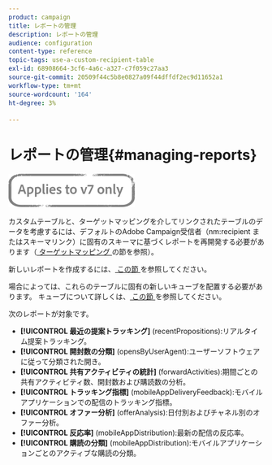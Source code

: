 ```yaml
---
product: campaign
title: レポートの管理
description: レポートの管理
audience: configuration
content-type: reference
topic-tags: use-a-custom-recipient-table
exl-id: 68908664-3cf6-4a6c-a327-c7f059c27aa3
source-git-commit: 20509f44c5b8e0827a09f44dffdf2ec9d11652a1
workflow-type: tm+mt
source-wordcount: '164'
ht-degree: 3%

---
```


# レポートの管理{#managing-reports}

![](../../assets/v7-only.svg)

カスタムテーブルと、ターゲットマッピングを介してリンクされたテーブルのデータを考慮するには、デフォルトのAdobe Campaign受信者（nm:recipient またはスキーマリンク）に固有のスキーマに基づくレポートを再開発する必要があります（[ ターゲットマッピング ](../../configuration/using/target-mapping.md) の節を参照）。

新しいレポートを作成するには、[ この節 ](../../reporting/using/about-reports-creation-in-campaign.md) を参照してください。

場合によっては、これらのテーブルに固有の新しいキューブを配置する必要があります。 キューブについて詳しくは、[ この節 ](../../reporting/using/about-cubes.md) を参照してください。

次のレポートが対象です。

* **[!UICONTROL 最近の提案トラッキング]** (recentPropositions):リアルタイム提案トラッキング。
* **[!UICONTROL 開封数の分類]** (opensByUserAgent):ユーザーソフトウェアに従って分類された開き。
* **[!UICONTROL 共有アクティビティの統計]** (forwardActivities):期間ごとの共有アクティビティ数、開封数および購読数の分析。
* **[!UICONTROL トラッキング指標]** (mobileAppDeliveryFeedback):モバイルアプリケーションでの配信のトラッキング指標。
* **[!UICONTROL オファー分析]** (offerAnalysis):日付別およびチャネル別のオファー分析。
* **[!UICONTROL 反応率]** (mobileAppDistribution):最新の配信の反応率。
* **[!UICONTROL 購読の分類]** (mobileAppDistribution):モバイルアプリケーションごとのアクティブな購読の分類。

